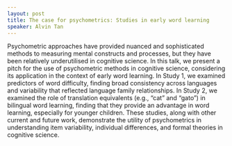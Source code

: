 ```yaml
---
layout: post
title: The case for psychometrics: Studies in early word learning
speaker: Alvin Tan
---
```


Psychometric approaches have provided nuanced and sophisticated methods to measuring mental constructs and processes, but they have been relatively underutilised in cognitive science. In this talk, we present a pitch for the use of psychometric methods in cognitive science, considering its application in the context of early word learning. In Study 1, we examined predictors of word difficulty, finding broad consistency across languages and variability that reflected language family relationships. In Study 2, we examined the role of translation equivalents (e.g., “cat” and “gato”) in bilingual word learning, finding that they provide an advantage in word learning, especially for younger children. These studies, along with other current and future work, demonstrate the utility of psychometrics in understanding item variability, individual differences, and formal theories in cognitive science.